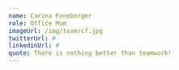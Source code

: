 ```yaml
---
name: Carina Feneberger
role: Office Mum
imageUrl: /img/team/cf.jpg
twitterUrl: #
linkedinUrl: #
quote: There is nothing better than teamwork!
---
```


